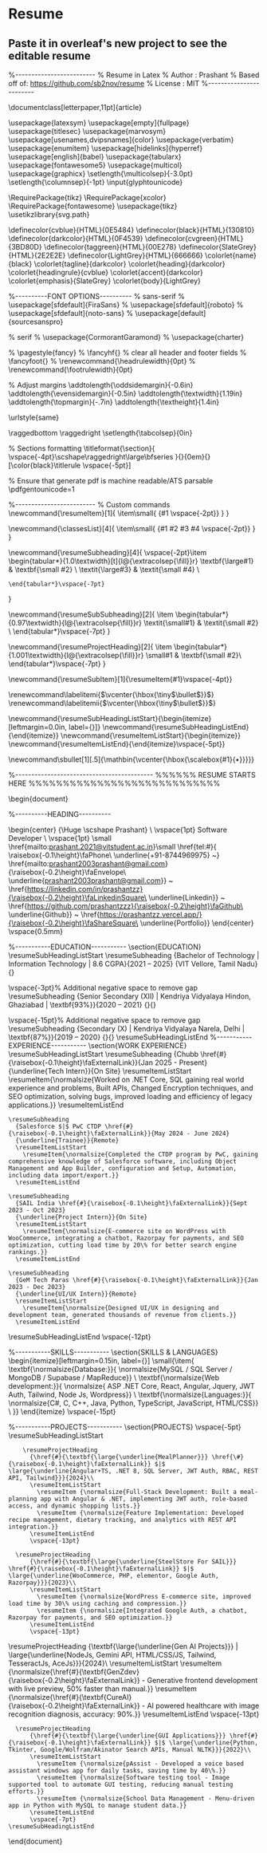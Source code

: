 # Resume
## Paste it in overleaf's new project to see the editable resume
%-------------------------
% Resume in Latex
% Author : Prashant
% Based off of: https://github.com/sb2nov/resume
% License : MIT
%------------------------

\documentclass[letterpaper,11pt]{article}

\usepackage{latexsym}
\usepackage[empty]{fullpage}
\usepackage{titlesec}
\usepackage{marvosym}
\usepackage[usenames,dvipsnames]{color}
\usepackage{verbatim}
\usepackage{enumitem}
\usepackage[hidelinks]{hyperref}
\usepackage[english]{babel}
\usepackage{tabularx}
\usepackage{fontawesome5}
\usepackage{multicol}
\usepackage{graphicx}
\setlength{\multicolsep}{-3.0pt}
\setlength{\columnsep}{-1pt}
\input{glyphtounicode}

\RequirePackage{tikz}
\RequirePackage{xcolor}
\RequirePackage{fontawesome}
\usepackage{tikz}
\usetikzlibrary{svg.path}


\definecolor{cvblue}{HTML}{0E5484}
\definecolor{black}{HTML}{130810}
\definecolor{darkcolor}{HTML}{0F4539}
\definecolor{cvgreen}{HTML}{3BD80D}
\definecolor{taggreen}{HTML}{00E278}
\definecolor{SlateGrey}{HTML}{2E2E2E}
\definecolor{LightGrey}{HTML}{666666}
\colorlet{name}{black}
\colorlet{tagline}{darkcolor}
\colorlet{heading}{darkcolor}
\colorlet{headingrule}{cvblue}
\colorlet{accent}{darkcolor}
\colorlet{emphasis}{SlateGrey}
\colorlet{body}{LightGrey}



%----------FONT OPTIONS----------
% sans-serif
% \usepackage[sfdefault]{FiraSans}
% \usepackage[sfdefault]{roboto}
% \usepackage[sfdefault]{noto-sans}
% \usepackage[default]{sourcesanspro}

% serif
% \usepackage{CormorantGaramond}
% \usepackage{charter}


% \pagestyle{fancy}
% \fancyhf{}  % clear all header and footer fields
% \fancyfoot{}
% \renewcommand{\headrulewidth}{0pt}
% \renewcommand{\footrulewidth}{0pt}

% Adjust margins
\addtolength{\oddsidemargin}{-0.6in}
\addtolength{\evensidemargin}{-0.5in}
\addtolength{\textwidth}{1.19in}
\addtolength{\topmargin}{-.7in}
\addtolength{\textheight}{1.4in}

\urlstyle{same}

\raggedbottom
\raggedright
\setlength{\tabcolsep}{0in}

% Sections formatting
\titleformat{\section}{
  \vspace{-4pt}\scshape\raggedright\large\bfseries
}{}{0em}{}[\color{black}\titlerule \vspace{-5pt}]

% Ensure that generate pdf is machine readable/ATS parsable
\pdfgentounicode=1

%-------------------------
% Custom commands
\newcommand{\resumeItem}[1]{
  \item\small{
    {#1 \vspace{-2pt}}
  }
}

\newcommand{\classesList}[4]{
    \item\small{
        {#1 #2 #3 #4 \vspace{-2pt}}
  }
}

\newcommand{\resumeSubheading}[4]{
  \vspace{-2pt}\item
    \begin{tabular*}{1.0\textwidth}[t]{l@{\extracolsep{\fill}}r}
      \textbf{\large#1} & \textbf{\small #2} \\
      \textit{\large#3} & \textit{\small #4} \\
      
    \end{tabular*}\vspace{-7pt}
}

\newcommand{\resumeSubSubheading}[2]{
    \item
    \begin{tabular*}{0.97\textwidth}{l@{\extracolsep{\fill}}r}
      \textit{\small#1} & \textit{\small #2} \\
    \end{tabular*}\vspace{-7pt}
}


\newcommand{\resumeProjectHeading}[2]{
    \item
    \begin{tabular*}{1.001\textwidth}{l@{\extracolsep{\fill}}r}
      \small#1 & \textbf{\small #2}\\
    \end{tabular*}\vspace{-7pt}
}

\newcommand{\resumeSubItem}[1]{\resumeItem{#1}\vspace{-4pt}}

\renewcommand\labelitemi{$\vcenter{\hbox{\tiny$\bullet$}}$}
\renewcommand\labelitemii{$\vcenter{\hbox{\tiny$\bullet$}}$}

\newcommand{\resumeSubHeadingListStart}{\begin{itemize}[leftmargin=0.0in, label={}]}
\newcommand{\resumeSubHeadingListEnd}{\end{itemize}}
\newcommand{\resumeItemListStart}{\begin{itemize}}
\newcommand{\resumeItemListEnd}{\end{itemize}\vspace{-5pt}}


\newcommand\sbullet[1][.5]{\mathbin{\vcenter{\hbox{\scalebox{#1}{$\bullet$}}}}}

%-------------------------------------------
%%%%%%  RESUME STARTS HERE  %%%%%%%%%%%%%%%%%%%%%%%%%%%%


\begin{document}

%----------HEADING----------


\begin{center}
    {\Huge \scshape Prashant} \\ \vspace{1pt}
    Software Developer \\ \vspace{1pt}
    \small \href{mailto:prashant.2021@vitstudent.ac.in}\small \href{tel:#}{ \raisebox{-0.1\height}\faPhone\ \underline{+91-8744969975} ~} 
    \href{mailto:prashant2003prashant@gmail.com}{\raisebox{-0.2\height}\faEnvelope\  \underline{prashant2003prashant@gmail.com}} ~ 
    \href{https://linkedin.com/in/prashantzz}{\raisebox{-0.2\height}\faLinkedinSquare\ \underline{Linkedin}}  ~
    \href{https://github.com/prashantzzz}{\raisebox{-0.2\height}\faGithub\ \underline{Github}} ~
    \href{https://prashantzz.vercel.app/}{\raisebox{-0.2\height}\faShareSquare\ \underline{Portfolio}} 
\end{center}
\vspace{0.5mm}


%-----------EDUCATION-----------
\section{EDUCATION}
\resumeSubHeadingListStart
  \resumeSubheading
    {Bachelor of Technology $|$ Information Technology $|$ 8.6 CGPA}{2021 – 2025}
    {VIT Vellore, Tamil Nadu}{}
  
  \vspace{-3pt}% Additional negative space to remove gap
  \resumeSubheading
    {Senior Secondary (XII) $|$ Kendriya Vidyalaya Hindon, Ghaziabad $|$ \textbf{93\%}}{2020 – 2021}
    {}{}
  
  \vspace{-15pt}% Additional negative space to remove gap
  \resumeSubheading
    {Secondary (X) $|$ Kendriya Vidyalaya Narela, Delhi $|$ \textbf{87\%}}{2019 – 2020}
    {}{}
\resumeSubHeadingListEnd
%-----------EXPERIENCE-----------
\section{WORK EXPERIENCE}
  \resumeSubHeadingListStart
    \resumeSubheading
      {Chubb \href{#}{\raisebox{-0.1\height}\faExternalLink}}{Jan 2025 - Present} 
      {\underline{Tech Intern}}{On Site}
      \resumeItemListStart
        \resumeItem{\normalsize{Worked on .NET Core, SQL gaining real world experience and problems, Built APIs, Changed Encryption techniques, and SEO optimization, solving bugs, improved loading and efficiency of legacy applications.}}
      \resumeItemListEnd  
  
    \resumeSubheading
      {Salesforce $|$ PwC CTDP \href{#}{\raisebox{-0.1\height}\faExternalLink}}{May 2024 - June 2024} 
      {\underline{Trainee}}{Remote}
      \resumeItemListStart
        \resumeItem{\normalsize{Completed the CTDP program by PwC, gaining comprehensive knowledge of Salesforce software, including Object Management and App Builder, configuration and Setup, Automation, including data import/export.}}
      \resumeItemListEnd  
  
    \resumeSubheading
      {SAIL India \href{#}{\raisebox{-0.1\height}\faExternalLink}}{Sept 2023 - Oct 2023} 
      {\underline{Project Intern}}{On Site}
      \resumeItemListStart
        \resumeItem{\normalsize{E-commerce site on WordPress with WooCommerce, integrating a chatbot, Razorpay for payments, and SEO optimization, cutting load time by 20\% for better search engine rankings.}}
      \resumeItemListEnd  
  
    \resumeSubheading
      {GeM Tech Paras \href{#}{\raisebox{-0.1\height}\faExternalLink}}{Jan 2023 - Dec 2023} 
      {\underline{UI/UX Intern}}{Remote}
      \resumeItemListStart
        \resumeItem{\normalsize{Designed UI/UX in designing and development team, generated thousands of revenue from clients.}}
      \resumeItemListEnd  
  \resumeSubHeadingListEnd
\vspace{-12pt}

%-----------SKILLS-----------
\section{SKILLS \& LANGUAGES}
 \begin{itemize}[leftmargin=0.15in, label={}]
    \small{\item{
     \textbf{\normalsize{Database:}}{  \normalsize{MySQL / SQL Server / MongoDB / Supabase / MapReduce}} \\
     \textbf{\normalsize{Web development:}}{  \normalsize{ ASP .NET Core, React, Angular, Jquery, JWT Auth, Tailwind, Node Js, Wordpress}} \\
     \textbf{\normalsize{Languages:}}{  \normalsize{C\#, C, C++, Java, Python, TypeScript, JavaScript, HTML/CSS}} \\
    }}
 \end{itemize}
 \vspace{-15pt}

%-----------PROJECTS-----------
\section{PROJECTS}
    \vspace{-5pt}
    \resumeSubHeadingListStart
              
        \resumeProjectHeading
          {\href{#}{\textbf{\large{\underline{MealPlanner}}} \href{\#}{\raisebox{-0.1\height}\faExternalLink}} $|$ \large{\underline{Angular+TS, .NET 8, SQL Server, JWT Auth, RBAC, REST API, Tailwind}}}{2024}\\
          \resumeItemListStart
            \resumeItem {\normalsize{Full-Stack Development: Built a meal-planning app with Angular & .NET, implementing JWT auth, role-based access, and dynamic shopping lists.}}
            \resumeItem {\normalsize{Feature Implementation: Developed recipe management, dietary tracking, and analytics with REST API integration.}}
          \resumeItemListEnd 
          \vspace{-13pt}
      
      \resumeProjectHeading
          {\href{#}{\textbf{\large{\underline{SteelStore For SAIL}}} \href{#}{\raisebox{-0.1\height}\faExternalLink}} $|$ \large{\underline{WooCommerce, PHP, elementor, Google Auth, Razorpay}}}{2023}\\
          \resumeItemListStart
            \resumeItem {\normalsize{WordPress E-commerce site, improved load time by 30\% using caching and compression.}}
            \resumeItem {\normalsize{Integrated Google Auth, a chatbot, Razorpay for payments, and SEO optimization.}}
          \resumeItemListEnd 
          \vspace{-13pt}
          
\resumeProjectHeading
          {\textbf{\large{\underline{Gen AI Projects}}} $|$ \large{\underline{NodeJs, Gemini API, HTML/CSS/JS, Tailwind, TesseractJs, AceJs}}}{2024}\\
          \resumeItemListStart
            \resumeItem {\normalsize{\href{#}{\textbf{GenZdev} {\raisebox{-0.2\height}\faExternalLink}} - Generative frontend development with live preview, 50\% faster than manual.}}
            \resumeItem {\normalsize{\href{#}{\textbf{CureAI} {\raisebox{-0.2\height}\faExternalLink}} - AI powered healthcare with image recognition diagnosis, accuracy: 90\%.}}
          \resumeItemListEnd 
          \vspace{-13pt}
      
      \resumeProjectHeading
          {\href{#}{\textbf{\large{\underline{GUI Applications}}} \href{#}{\raisebox{-0.1\height}\faExternalLink}} $|$ \large{\underline{Python, Tkinter, Google/Wolfram/Akinator Search APIs, Manual NLTK}}}{2022}\\
          \resumeItemListStart
            \resumeItem {\normalsize{pAssist - Developed a voice based assistant windows app for daily tasks, saving time by 40\%.}}
            \resumeItem {\normalsize{Software testing tool - Image supported tool to automate GUI testing, reducing manual testing efforts.}}
            \resumeItem {\normalsize{School Data Management - Menu-driven app in Python with MySQL to manage student data.}}
          \resumeItemListEnd
          \vspace{-7pt}
    \resumeSubHeadingListEnd

\end{document}
